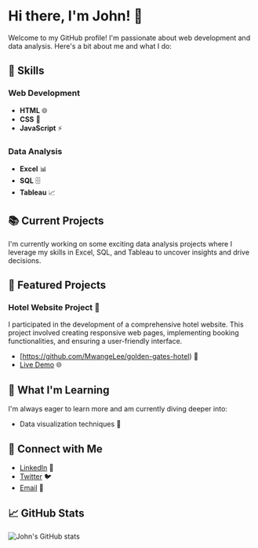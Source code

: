 # Hi there, I'm John! 👋

Welcome to my GitHub profile! I'm passionate about web development and data analysis. Here's a bit about me and what I do:

## 🚀 Skills

### Web Development
- **HTML** 🌐
- **CSS** 🎨
- **JavaScript** ⚡

### Data Analysis
- **Excel** 📊
- **SQL** 🗄️
- **Tableau** 📈

## 📚 Current Projects
I'm currently working on some exciting data analysis projects where I leverage my skills in Excel, SQL, and Tableau to uncover insights and drive decisions.

## 🌟 Featured Projects

### Hotel Website Project 🏨
I participated in the development of a comprehensive hotel website. This project involved creating responsive web pages, implementing booking functionalities, and ensuring a user-friendly interface.

- [https://github.com/MwangeLee/golden-gates-hotel) 📂
- [Live Demo](https://mwangelee.github.io/golden-gates-hotel/index.html) 🌐

## 🌱 What I'm Learning
I'm always eager to learn more and am currently diving deeper into:
- Data visualization techniques 🎉
## 🔗 Connect with Me
- [LinkedIn](https://www.linkedin.com/in/john-mutua) 🔗
- [Twitter](https://twitter.com/Shata995770042) 🐦
- [Email](mailto:mutuabenedict920@gmail.com) 📧

## 📈 GitHub Stats
![John's GitHub stats](https://github-readme-stats.vercel.app/api?username=Issa783&show_icons=true&theme=radical)
